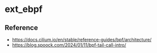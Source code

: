 # ext_ebpf



## Reference
- https://docs.cilium.io/en/stable/reference-guides/bpf/architecture/
- https://blog.spoock.com/2024/01/11/bpf-tail-call-intro/